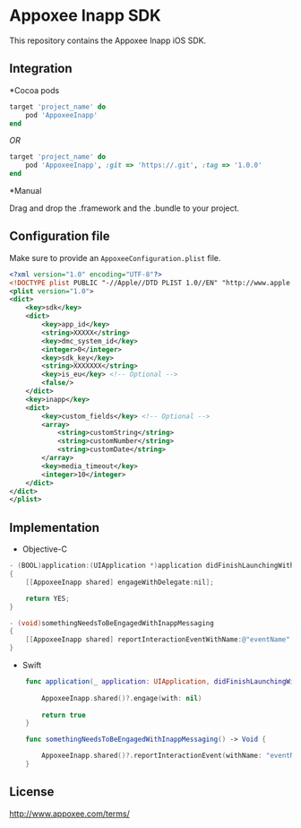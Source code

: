Appoxee Inapp SDK
===========
This repository contains the Appoxee Inapp iOS SDK.

Integration
-----------

*Cocoa pods

```ruby
target 'project_name' do
    pod 'AppoxeeInapp'
end
```

*OR*


```ruby
target 'project_name' do
    pod 'AppoxeeInapp', :git => 'https://.git', :tag => '1.0.0'
end
```

*Manual

Drag and drop the .framework and the .bundle to your project.


Configuration file
------------------

Make sure to provide an ```AppoxeeConfiguration.plist``` file.

```xml
<?xml version="1.0" encoding="UTF-8"?>
<!DOCTYPE plist PUBLIC "-//Apple//DTD PLIST 1.0//EN" "http://www.apple.com/DTDs/PropertyList-1.0.dtd">
<plist version="1.0">
<dict>
	<key>sdk</key>
	<dict>
		<key>app_id</key>
		<string>XXXXX</string>
		<key>dmc_system_id</key>
		<integer>0</integer>
		<key>sdk_key</key>
		<string>XXXXXXX</string>
		<key>is_eu</key> <!-- Optional -->
		<false/>
	</dict>
	<key>inapp</key>
	<dict>
		<key>custom_fields</key> <!-- Optional -->
		<array>
			<string>customString</string>
			<string>customNumber</string>
			<string>customDate</string>
		</array>
		<key>media_timeout</key>
		<integer>10</integer>
	</dict>
</dict>
</plist>

```

Implementation
--------------

* Objective-C

```objective-c
- (BOOL)application:(UIApplication *)application didFinishLaunchingWithOptions:(NSDictionary *)launchOptions
{
    [[AppoxeeInapp shared] engageWithDelegate:nil];

    return YES;
}
```

```objective-c
- (void)somethingNeedsToBeEngagedWithInappMessaging
{
    [[AppoxeeInapp shared] reportInteractionEventWithName:@"eventName" andAttributes:nil];
}
```

* Swift

```swift
    func application(_ application: UIApplication, didFinishLaunchingWithOptions launchOptions: [NSObject: AnyObject]?) -> Bool {
        
        AppoxeeInapp.shared()?.engage(with: nil)
        
        return true
    }
```
```swift
    func somethingNeedsToBeEngagedWithInappMessaging() -> Void {

        AppoxeeInapp.shared()?.reportInteractionEvent(withName: "eventName", andAttributes: nil)
    }
```

License
-------
http://www.appoxee.com/terms/


